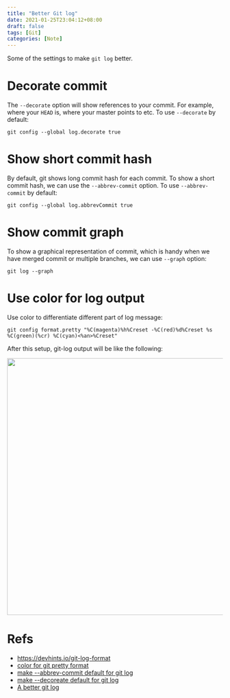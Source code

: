 ```yaml
---
title: "Better Git log"
date: 2021-01-25T23:04:12+08:00
draft: false
tags: [Git]
categories: [Note]
---
```


Some of the settings to make `git log` better.

<!--more-->

# Decorate commit

The `--decorate` option will show references to your commit. For example, where
your `HEAD` is, where your master points to etc. To use `--decorate` by default:

```
git config --global log.decorate true
```

# Show short commit hash

By default, git shows long commit hash for each commit. To show a short commit
hash, we can use the `--abbrev-commit` option. To use `--abbrev-commit` by
default:

```
git config --global log.abbrevCommit true
```

# Show commit graph

To show a graphical representation of commit, which is handy when we have
merged commit or multiple branches, we can use `--graph` option:

```
git log --graph
```

# Use color for log output

Use color to differentiate different part of log message:

```
git config format.pretty "%C(magenta)%h%Creset -%C(red)%d%Creset %s %C(green)(%cr) %C(cyan)<%an>%Creset"
```

After this setup, git-log output will be like the following:

<p align="center">
<img src="https://blog-resource-1257868508.file.myqcloud.com/20210125233412.png" width="600">
</p>


# Refs

+ https://devhints.io/git-log-format
+ [color for git pretty format](https://stackoverflow.com/q/15458237/6064933)
+ [make --abbrev-commit default for git log](https://stackoverflow.com/q/2500586/6064933)
+ [make --decoreate default for git log](https://stackoverflow.com/q/21607305/6064933)
+ [A better git log](https://coderwall.com/p/euwpig/a-better-git-log)
